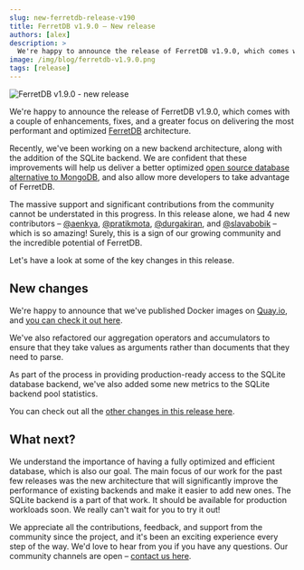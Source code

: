 ```yaml
---
slug: new-ferretdb-release-v190
title: FerretDB v1.9.0 – New release
authors: [alex]
description: >
  We're happy to announce the release of FerretDB v1.9.0, which comes with a couple of enhancements, fixes, and a stronger focus on delivering the most performant and optimized FerretDB architecture.
image: /img/blog/ferretdb-v1.9.0.png
tags: [release]
---
```


![FerretDB v1.9.0 - new release](/img/blog/ferretdb-v1.9.0.png)

We're happy to announce the release of FerretDB v1.9.0, which comes with a couple of enhancements, fixes, and a greater focus on delivering the most performant and optimized [FerretDB](https://www.ferretdb.io) architecture.

<!--truncate-->

Recently, we've been working on a new backend architecture, along with the addition of the SQLite backend.
We are confident that these improvements will help us deliver a better optimized [open source database alternative to MongoDB](https://blog.ferretdb.io/open-source-is-in-danger/), and also allow more developers to take advantage of FerretDB.

The massive support and significant contributions from the community cannot be understated in this progress.
In this release alone, we had 4 new contributors – [@aenkya](https://github.com/aenkya), [@pratikmota](https://github.com/pratikmota), [@durgakiran](https://github.com/durgakiran), and [@slavabobik](https://github.com/slavabobik) – which is so amazing!
Surely, this is a sign of our growing community and the incredible potential of FerretDB.

Let's have a look at some of the key changes in this release.

## New changes

We're happy to announce that we've published Docker images on [Quay.io](https://quay.io/), and [you can check it out here](https://quay.io/organization/ferretdb).

We've also refactored our aggregation operators and accumulators to ensure that they take values as arguments rather than documents that they need to parse.

As part of the process in providing production-ready access to the SQLite database backend, we've also added some new metrics to the SQLite backend pool statistics.

You can check out all the [other changes in this release here](https://github.com/FerretDB/FerretDB/releases/tag/v1.9.0).

## What next?

We understand the importance of having a fully optimized and efficient database, which is also our goal.
The main focus of our work for the past few releases was the new architecture that will significantly improve the performance of existing backends and make it easier to add new ones.
The SQLite backend is a part of that work.
It should be available for production workloads soon.
We really can't wait for you to try it out!

We appreciate all the contributions, feedback, and support from the community since the project, and it's been an exciting experience every step of the way.
We'd love to hear from you if you have any questions.
Our community channels are open – [contact us here](https://docs.ferretdb.io/#community).
